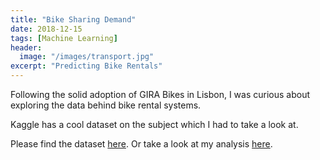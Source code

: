 ```yaml
---
title: "Bike Sharing Demand"
date: 2018-12-15
tags: [Machine Learning]
header:
  image: "/images/transport.jpg"
excerpt: "Predicting Bike Rentals"
---
```


Following the solid adoption of GIRA Bikes in Lisbon, I was curious about exploring the data behind bike rental systems.

Kaggle has a cool dataset on the subject which I had to take a look at.

Please find the dataset [here](https://github.com/Jorg3GF/Projects/blob/master/bikeshare.csv). Or take a look at my analysis [here](https://jorg3gf.github.io/Projects/BikeSharing.html).
